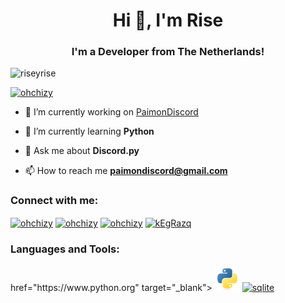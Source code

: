 <h1 align="center">Hi 👋, I'm Rise</h1>
<h3 align="center">I'm a Developer from The Netherlands!</h3>

<p align="left"> <img src="https://komarev.com/ghpvc/?username=riseyrise&label=Profile%20views&color=0e75b6&style=flat" alt="riseyrise" /> </p>

<p align="left"> <a href="https://twitter.com/ohchizy" target="blank"><img src="https://img.shields.io/twitter/follow/ohchizy?logo=twitter&style=for-the-badge" alt="ohchizy" /></a> </p>

- 🔭 I’m currently working on [PaimonDiscord](https://github.com/PaimonBot)

- 🌱 I’m currently learning **Python**

- 💬 Ask me about **Discord.py**

- 📫 How to reach me **paimondiscord@gmail.com**

<h3 align="left">Connect with me:</h3>
<p align="left">
<a href="https://twitter.com/ohchizy" target="blank"><img align="center" src="https://cdn.jsdelivr.net/npm/simple-icons@3.0.1/icons/twitter.svg" alt="ohchizy" height="30" width="40" /></a>
<a href="https://instagram.com/ohchizy" target="blank"><img align="center" src="https://cdn.jsdelivr.net/npm/simple-icons@3.0.1/icons/instagram.svg" alt="ohchizy" height="30" width="40" /></a>
<a href="https://www.youtube.com/c/ohchizy" target="blank"><img align="center" src="https://cdn.jsdelivr.net/npm/simple-icons@3.0.1/icons/youtube.svg" alt="ohchizy" height="30" width="40" /></a>
<a href="https://discord.gg/kEgRazq" target="blank"><img align="center" src="https://cdn.jsdelivr.net/npm/simple-icons@3.0.1/icons/discord.svg" alt="kEgRazq" height="30" width="40" /></a>
</p>

<h3 align="left">Languages and Tools:</h3>
href="https://www.python.org" target="_blank"> <img src="https://raw.githubusercontent.com/devicons/devicon/master/icons/python/python-original.svg" alt="python" width="40" height="40"/> </a> <a href="https://www.sqlite.org/" target="_blank"> <img src="https://www.vectorlogo.zone/logos/sqlite/sqlite-icon.svg" alt="sqlite" width="40" height="40"/> </a> </p>
